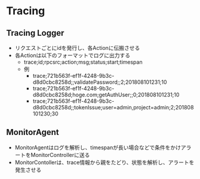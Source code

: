 # Tracing


## Tracing Logger
* リクエストごとにidを発行し、各Actionに伝搬させる
* 各Actionは以下のフォーマットでログに出力する
    * trace;id;rpcsrc;action;msg;status;start;timespan
    * 例
        * trace;721b563f-ef1f-4248-9b3c-d8d0cbc8258d;;validatePassword;;2;201808101231;10
        * trace;721b563f-ef1f-4248-9b3c-d8d0cbc8258d;hoge.com;getAuthUser;;0;201808101231;10
        * trace;721b563f-ef1f-4248-9b3c-d8d0cbc8258d;;tokenIssue;user=admin,project=admin;2;201808101230;30


## MonitorAgent
* MonitorAgentはログを解析し、timespanが長い場合などで条件をかけアラートをMonitorControllerに送る
* MonitorContollerは、trace情報から親をたどり、状態を解析し、アラートを発生させる
